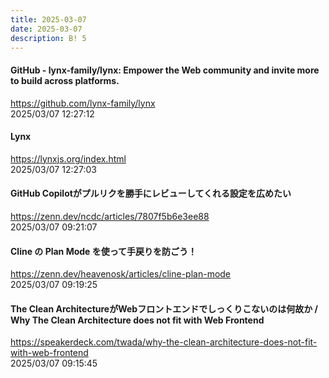 ```yaml
---
title: 2025-03-07
date: 2025-03-07
description: B! 5
---
```


#### GitHub - lynx-family/lynx: Empower the Web community and invite more to build across platforms.
https://github.com/lynx-family/lynx<br>
2025/03/07 12:27:12<br>


#### Lynx
https://lynxjs.org/index.html<br>
2025/03/07 12:27:03<br>


#### GitHub Copilotがプルリクを勝手にレビューしてくれる設定を広めたい
https://zenn.dev/ncdc/articles/7807f5b6e3ee88<br>
2025/03/07 09:21:07<br>


#### Cline の Plan Mode を使って手戻りを防ごう！
https://zenn.dev/heavenosk/articles/cline-plan-mode<br>
2025/03/07 09:19:25<br>


#### The Clean ArchitectureがWebフロントエンドでしっくりこないのは何故か / Why The Clean Architecture does not fit with Web Frontend
https://speakerdeck.com/twada/why-the-clean-architecture-does-not-fit-with-web-frontend<br>
2025/03/07 09:15:45<br>


